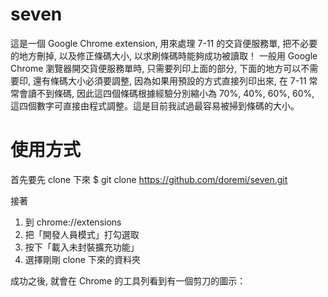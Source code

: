 # seven
這是一個 Google Chrome extension, 用來處理 7-11 的交貨便服務單, 把不必要的地方刪掉, 以及修正條碼大小, 以求刷條碼時能夠成功被讀取！
一般用 Google Chrome 瀏覽器開交貨便服務單時, 只需要列印上面的部分, 下面的地方可以不需要印, 還有條碼大小必須要調整, 因為如果用預設的方式直接列印出來, 在 7-11 常常會讀不到條碼, 因此這四個條碼根據經驗分別縮小為 70%, 40%, 60%, 60%, 這四個數字可直接由程式調整。這是目前我試過最容易被掃到條碼的大小。

# 使用方式

首先要先 clone 下來
$ git clone https://github.com/doremi/seven.git

接著
1. 到 chrome://extensions
2. 把「開發人員模式」打勾選取
3. 按下「載入未封裝擴充功能」
4. 選擇剛剛 clone 下來的資料夾

成功之後, 就會在 Chrome 的工具列看到有一個剪刀的圖示：
